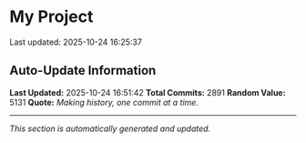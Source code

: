 # My Project


Last updated: 2025-10-24 16:25:37


















































































































































































































































































































































































































































































































































































































































































































































































































































































































































































































































































































































































































































































































































































































































































































































































































































































































































































































































































































































































































































































































































































































































































































































































































































































































































































































































































































































































































































































































































































































































































































































































































































































































































































































## Auto-Update Information

**Last Updated:** 2025-10-24 16:51:42
**Total Commits:** 2891
**Random Value:** 5131
**Quote:** _Making history, one commit at a time._

---
_This section is automatically generated and updated._